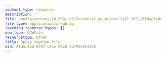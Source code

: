 ```yaml
---
content_type: resource
description: ''
file: /media/courses/18-03sc-differential-equations-fall-2011/8fdac1ed8f57c6ae58244a755e3512b8_EWWw0jryj1A.srt
file_type: application/x-subrip
learning_resource_types: []
ocw_type: OCWFile
resourcetype: Other
title: 3play caption file
uid: 8fdac1ed-8f57-c6ae-5824-4a755e3512b8
---
```

